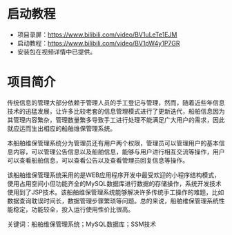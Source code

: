 # 启动教程

- 项目录屏：https://www.bilibili.com/video/BV1uLeTe1EJM
- 启动教程：https://www.bilibili.com/video/BV1pW4y1P7GR
- 安装包在视频详情中已提供。

# 项目简介
传统信息的管理大部分依赖于管理人员的手工登记与管理，然而，随着近些年信息技术的迅猛发展，让许多比较老套的信息管理模式进行了更新迭代，船舶信息因为其管理内容繁杂，管理数量繁多导致手工进行处理不能满足广大用户的需求，因此就应运而生出相应的船舶维保管理系统。

本船舶维保管理系统分为管理员还有用户两个权限，管理员可以管理用户的基本信息内容，可以管理公告信息以及船舶信息，能够与用户进行相互交流等操作，用户可以查看船舶信息，可以查看公告以及查看管理员回复信息等操作。

该船舶维保管理系统采用的是WEB应用程序开发中最受欢迎的小程序结构模式，使用占用空间小但功能齐全的MySQL数据库进行数据的存储操作，系统开发技术使用到了JSP技术。该船舶维保管理系统能够解决许多传统手工操作的难题，比如数据查询耽误时间长，数据管理步骤繁琐等问题。总的来说，船舶维保管理系统性能稳定，功能较全，投入运行使用性价比很高。 

关键词：船舶维保管理系统；MySQL数据库；SSM技术
